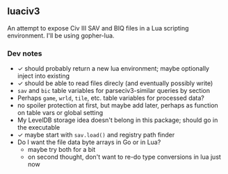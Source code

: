 ## luaciv3

An attempt to expose Civ III SAV and BIQ files in a Lua scripting environment.
I'll be using gopher-lua.

### Dev notes

- ✓ should probably return a new lua environment; maybe optionally inject into existing
- ✓ should be able to read files direcly (and eventually possibly write)
- `sav` and `bic` table variables for parseciv3-similar queries by section
- Perhaps `game`, `wrld`, `tile`, etc. table variables for processed data?
- no spoiler protection at first, but maybe add later, perhaps as function on table vars or global setting
- My LevelDB storage idea doesn't belong in this package; should go in the executable
- ✓ maybe start with `sav.load()` and registry path finder
- Do I want the file data byte arrays in Go or in Lua?
  - maybe try both for a bit
  - on second thought, don't want to re-do type conversions in lua just now
